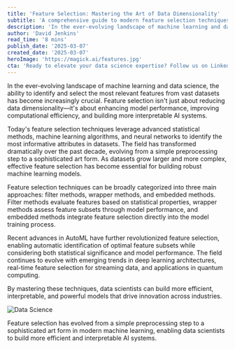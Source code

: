 ```yaml
---
title: 'Feature Selection: Mastering the Art of Data Dimensionality'
subtitle: 'A comprehensive guide to modern feature selection techniques'
description: 'In the ever-evolving landscape of machine learning and data science, identifying and selecting the most relevant features from vast datasets is crucial. Explore modern techniques that enhance model performance, efficiency, and interpretability.'
author: 'David Jenkins'
read_time: '8 mins'
publish_date: '2025-03-07'
created_date: '2025-03-07'
heroImage: 'https://magick.ai/features.jpg'
cta: 'Ready to elevate your data science expertise? Follow us on LinkedIn for cutting-edge insights into feature selection and machine learning techniques.'
---
```


In the ever-evolving landscape of machine learning and data science, the ability to identify and select the most relevant features from vast datasets has become increasingly crucial. Feature selection isn't just about reducing data dimensionality—it's about enhancing model performance, improving computational efficiency, and building more interpretable AI systems.

Today's feature selection techniques leverage advanced statistical methods, machine learning algorithms, and neural networks to identify the most informative attributes in datasets. The field has transformed dramatically over the past decade, evolving from a simple preprocessing step to a sophisticated art form. As datasets grow larger and more complex, effective feature selection has become essential for building robust machine learning models.

Feature selection techniques can be broadly categorized into three main approaches: filter methods, wrapper methods, and embedded methods. Filter methods evaluate features based on statistical properties, wrapper methods assess feature subsets through model performance, and embedded methods integrate feature selection directly into the model training process.

Recent advances in AutoML have further revolutionized feature selection, enabling automatic identification of optimal feature subsets while considering both statistical significance and model performance. The field continues to evolve with emerging trends in deep learning architectures, real-time feature selection for streaming data, and applications in quantum computing.

By mastering these techniques, data scientists can build more efficient, interpretable, and powerful models that drive innovation across industries.

![Data Science](https://i.magick.ai/PIXE/1738406181099_magick_img.webp)

Feature selection has evolved from a simple preprocessing step to a sophisticated art form in modern machine learning, enabling data scientists to build more efficient and interpretable AI systems.